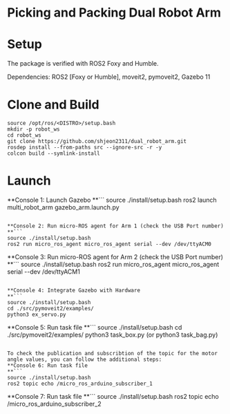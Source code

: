 # Picking and Packing Dual Robot Arm




# Setup
The package is verified with ROS2 Foxy and Humble.

Dependencies: ROS2 [Foxy or Humble], moveit2, pymoveit2, Gazebo 11

# Clone and Build
```
source /opt/ros/<DISTRO>/setup.bash
mkdir -p robot_ws
cd robot_ws
git clone https://github.com/shjeon2311/dual_robot_arm.git
rosdep install --from-paths src --ignore-src -r -y
colcon build --symlink-install
```

# Launch

**Console 1: Launch Gazebo
**```
source ./install/setup.bash
ros2 launch multi_robot_arm gazebo_arm.launch.py
```

**Console 2: Run micro-ROS agent for Arm 1 (check the USB Port number)
**```
source ./install/setup.bash
ros2 run micro_ros_agent micro_ros_agent serial --dev /dev/ttyACM0
```

**Console 3: Run micro-ROS agent for Arm 2 (check the USB Port number)
**```
source ./install/setup.bash
ros2 run micro_ros_agent micro_ros_agent serial --dev /dev/ttyACM1
```

**Console 4: Integrate Gazebo with Hardware
**```
source ./install/setup.bash
cd ./src/pymoveit2/examples/
python3 ex_servo.py
```

**Console 5: Run task file
**```
source ./install/setup.bash
cd ./src/pymoveit2/examples/
python3 task_box.py
(or python3 task_bag.py)
```

To check the publication and subscribtion of the topic for the motor angle values, you can follow the additional steps:
**Console 6: Run task file
**```
source ./install/setup.bash
ros2 topic echo /micro_ros_arduino_subscriber_1
```

**Console 7: Run task file
**```
source ./install/setup.bash
ros2 topic echo /micro_ros_arduino_subscriber_2
```
